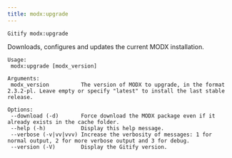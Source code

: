 ```yaml
---
title: modx:upgrade
---
```


`Gitify modx:upgrade`

Downloads, configures and updates the current MODX installation. 

````
Usage:
 modx:upgrade [modx_version]

Arguments:
 modx_version          The version of MODX to upgrade, in the format 2.3.2-pl. Leave empty or specify "latest" to install the last stable release.

Options:
 --download (-d)       Force download the MODX package even if it already exists in the cache folder.
 --help (-h)           Display this help message.
 --verbose (-v|vv|vvv) Increase the verbosity of messages: 1 for normal output, 2 for more verbose output and 3 for debug.
 --version (-V)        Display the Gitify version.
````